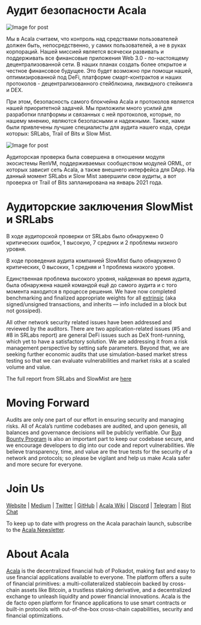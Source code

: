 # Аудит безопасности Acala

![Image for post](https://miro.medium.com/max/8000/1*yhydywHe1k2421hd6xqhFQ.jpeg)

Мы в Acala считаем, что контроль над средствами пользователей должен быть, непосредственно, у самих пользователей, а не в руках корпораций. Нашей миссией является всячески развивать и поддерживать все финансовые приложения Web 3.0 - по-настоящему децентрализованной сети. В наших планах создать более открытое и честное финансовое будущее. Это будет возможно при помощи нашей, оптимизированной под DeFi, платформе смарт-контрактов и наших протоколов - децентрализованного стейблкоина, ликвидного стейкинга и DEX.

При этом, безопасность самого блокчейна Acala и протоколов является нашей приоритетной задачей. Мы приложили много усилий для разработки платформы и связанных с ней протоколов, которые, по нашему мнению, являются безопасными и надежными. Также, нами были привлечены лучшие специалисты для аудита нашего кода, среди которых: SRLabs, Trail of Bits и Slow Mist.

![Image for post](https://miro.medium.com/max/1730/1*hKvzkJVXDmSA9OU7NhFLuA.jpeg)

Аудиторская проверка была совершена в отношении модуля экосистемы RenVM, поддерживаемых сообществом модулей ORML, от которых зависит сеть Acala, а также внешнего интерфейса для DApp. На данный момент SRLabs и Slow Mist завершили свои аудиты, а вот проверка от Trail of Bits запланирована на январь 2021 года.

# Аудиторские заключения SlowMist и SRLabs

В ходе аудиторской проверки от SRLabs было обнаружено 0 критических ошибок, 1 высокую, 7 средних и 2 проблемы низкого уровня.

В ходе проведения аудита компанией SlowMist было обнаружено 0 критических, 0 высоких, 1 средняя и 1 проблема низкого уровня.

Единственная проблема высокого уровня, найденная во время аудита, была обнаружена нашей командой ещё до самого аудита и с того момента находится в процессе решения. We have now completed benchmarking and finalized appropriate weights for all [extrinsic](https://substrate.dev/docs/en/knowledgebase/learn-substrate/extrinsics) (aka signed/unsigned transactions, and inherits — info included in a block but not gossiped).

All other network security related issues have been addressed and reviewed by the auditors. There are two application-related issues (#5 and #8 in SRLabs report) are general DeFi issues such as DeX front-running, which yet to have a satisfactory solution. We are addressing it from a risk management perspective by setting safe parameters. Beyond that, we are seeking further economic audits that use simulation-based market stress testing so that we can evaluate vulnerabilities and market risks at a scaled volume and value.

The full report from SRLabs and SlowMist are [here](https://github.com/AcalaNetwork/Acala/tree/master/audit)

# Moving Forward

Audits are only one part of our effort in ensuring security and managing risks. All of Acala’s runtime codebases are audited, and upon genesis, all balances and governance decisions will be publicly verifiable. Our [Bug Bounty Program](https://github.com/AcalaNetwork/Acala/wiki/W.-Contribution-&-Rewards#runtime-bug-bounty) is also an important part to keep our codebase secure, and we encourage developers to dig into our code and report vulnerabilities. We believe transparency, time, and value are the true tests for the security of a network and protocols; so please be vigilant and help us make Acala safer and more secure for everyone.

# Join Us

[Website](https://acala.network/) | [Medium](https://medium.com/acalanetwork) | [Twitter](https://twitter.com/AcalaNetwork) | [GitHub](https://github.com/AcalaNetwork/Acala) | [Acala Wiki](https://github.com/AcalaNetwork/Acala/wiki) | [Discord](https://discord.gg/vdbFVCH) | [Telegram](https://t.me/acalaofficial) | [Riot Chat](https://riot.im/app/#/room/#acala:matrix.org)

To keep up to date with progress on the Acala parachain launch, subscribe to the [Acala Newsletter](https://share.hsforms.com/1X9RxkXk-R62I0VNbATaDXw4h8qc).

# About Acala

[Acala](http://acala.network/) is the decentralized financial hub of Polkadot, making fast and easy to use financial applications available to everyone. The platform offers a suite of financial primitives: a multi-collateralized stablecoin backed by cross-chain assets like Bitcoin, a trustless staking derivative, and a decentralized exchange to unleash liquidity and power financial innovations. Acala is the de facto open platform for finance applications to use smart contracts or built-in protocols with out-of-the-box cross-chain capabilities, security and financial optimizations.
